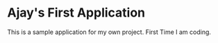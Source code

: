# Ajay's First Application

This is a sample application for my own project. First Time I am coding. 

